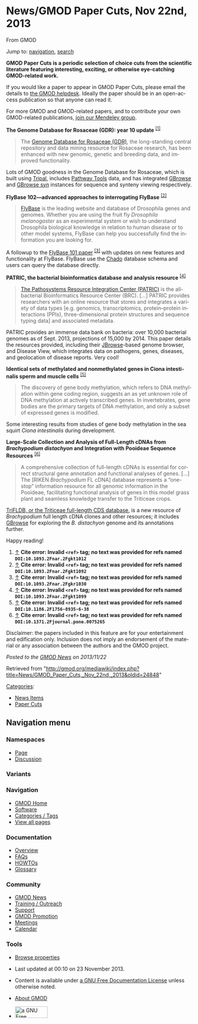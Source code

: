 <div id="mw-page-base" class="noprint">

</div>

<div id="mw-head-base" class="noprint">

</div>

<div id="content" class="mw-body" role="main">

<span id="top"></span>

<div id="mw-js-message" style="display:none;">

</div>



# <span dir="auto">News/GMOD Paper Cuts, Nov 22nd, 2013</span>

<div id="bodyContent">

<div id="siteSub">

From GMOD

</div>

<div id="contentSub">

</div>

<div id="jump-to-nav" class="mw-jump">

Jump to: [navigation](#mw-navigation), [search](#p-search)

</div>

<div id="mw-content-text" class="mw-content-ltr" lang="en" dir="ltr">

  

**GMOD Paper Cuts is a periodic selection of choice cuts from the
scientific literature featuring interesting, exciting, or otherwise
eye-catching GMOD-related work.**

If you would like a paper to appear in GMOD Paper Cuts, please email the
details to
<a href="mailto:help@gmod.org" class="external text" rel="nofollow">the
GMOD helpdesk</a>. Ideally the paper should be in an open-access
publication so that anyone can read it.

For more GMOD and GMOD-related papers, and to contribute your own
GMOD-related publications,
<a href="http://mnd.ly/WwRe8F" class="external text" rel="nofollow">join
our Mendeley group</a>.

  
**The Genome Database for Rosaceae (GDR): year 10 update**
<sup>[\[1\]](#cite_note-DOI:10.1093.2Fnar.2Fgkt1012-1)</sup>

> The <a href="http://www.rosaceae.org" class="external text"
> rel="nofollow">Genome Database for Rosaceae (GDR)</a>, the
> long-standing central repository and data mining resource for Rosaceae
> research, has been enhanced with new genomic, genetic and breeding
> data, and improved functionality.

Lots of GMOD goodness in the Genome Database for Rosaceae, which is
built using [Tripal](../Tripal.1 "Tripal"), includes [Pathway
Tools](../Pathway_Tools.1 "Pathway Tools") data, and has integrated
[GBrowse](../GBrowse.1 "GBrowse") and [GBrowse
syn](../GBrowse_syn.1 "GBrowse syn") instances for sequence and synteny
viewing respectively.

  
**FlyBase 102—advanced approaches to interrogating FlyBase**
<sup>[\[2\]](#cite_note-DOI:10.1093.2Fnar.2Fgkt1092-2)</sup>

> <a href="http://flybase.org" class="external text"
> rel="nofollow">FlyBase</a> is the leading website and database of
> Drosophila genes and genomes. Whether you are using the fruit fly
> *Drosophila melanogaster* as an experimental system or wish to
> understand Drosophila biological knowledge in relation to human
> disease or to other model systems, FlyBase can help you successfully
> find the information you are looking for.

A followup to the
<a href="http://nar.oxfordjournals.org/content/40/D1/D706.full"
class="external text" rel="nofollow">FlyBase 101 paper</a>
<sup>[\[3\]](#cite_note-DOI:10.1093.2Fnar.2Fgkr1030-3)</sup> with
updates on new features and functionality at FlyBase. FlyBase use the
<a href="../Chado" class="mw-redirect" title="Chado">Chado</a> database
schema and users can query the database directly.

  
**PATRIC, the bacterial bioinformatics database and analysis resource**
<sup>[\[4\]](#cite_note-DOI:10.1093.2Fnar.2Fgkt1099-4)</sup>

> <a href="http://www.patricbrc.org" class="external text"
> rel="nofollow">The Pathosystems Resource Integration Center (PATRIC)</a>
> is the all-bacterial Bioinformatics Resource Center (BRC). \[...\]
> PATRIC provides researchers with an online resource that stores and
> integrates a variety of data types \[e.g. genomics, transcriptomics,
> protein–protein interactions (PPIs), three-dimensional protein
> structures and sequence typing data\] and associated metadata.

PATRIC provides an immense data bank on bacteria: over 10,000 bacterial
genomes as of Sept. 2013, projections of 15,000 by 2014. This paper
details the resources provided, including their
[JBrowse](../JBrowse.1 "JBrowse")-based genome browser, and Disease
View, which integrates data on pathogens, genes, diseases, and
geolocation of disease reports. Very cool!

  
**Identical sets of methylated and nonmethylated genes in Ciona
intestinalis sperm and muscle cells**
<sup>[\[5\]](#cite_note-DOI:10.1186.2F1756-8935-6-38-5)</sup>

> The discovery of gene body methylation, which refers to DNA
> methylation within gene coding region, suggests an as yet unknown role
> of DNA methylation at actively transcribed genes. In invertebrates,
> gene bodies are the primary targets of DNA methylation, and only a
> subset of expressed genes is modified.

Some interesting results from studies of gene body methylation in the
sea squirt *Ciona intestinalis* during development.

  
**Large-Scale Collection and Analysis of Full-Length cDNAs from
*Brachypodium distachyon* and Integration with Pooideae Sequence
Resources**
<sup>[\[6\]](#cite_note-DOI:10.1371.2Fjournal.pone.0075265-6)</sup>

> A comprehensive collection of full-length cDNAs is essential for
> correct structural gene annotation and functional analyses of genes.
> \[...\] The \[RIKEN *Brachypodium* FL cDNA\] database represents a
> “one-stop” information resource for all genomic information in the
> Pooideae, facilitating functional analysis of genes in this model
> grass plant and seamless knowledge transfer to the Triticeae crops.

<a href="http://trifldb.psc.riken.jp/v3/index.pl" class="external text"
rel="nofollow">TriFLDB, or the Triticeae full-length CDS database</a>,
is a new resource of *Brachypodium* full length cDNA clones and other
resources; it includes [GBrowse](../GBrowse.1 "GBrowse") for exploring
the *B. distachyon* genome and its annotations further.

  
Happy reading!

  

1.  <span id="cite_note-DOI:10.1093.2Fnar.2Fgkt1012"><span class="mw-cite-backlink">[↑](#cite_ref-DOI:10.1093.2Fnar.2Fgkt1012_0)</span>
    **Cite error: Invalid `<ref>` tag; no text was provided for refs
    named `DOI:10.1093.2Fnar.2Fgkt1012`**</span>
2.  <span id="cite_note-DOI:10.1093.2Fnar.2Fgkt1092"><span class="mw-cite-backlink">[↑](#cite_ref-DOI:10.1093.2Fnar.2Fgkt1092_0)</span>
    **Cite error: Invalid `<ref>` tag; no text was provided for refs
    named `DOI:10.1093.2Fnar.2Fgkt1092`**</span>
3.  <span id="cite_note-DOI:10.1093.2Fnar.2Fgkr1030"><span class="mw-cite-backlink">[↑](#cite_ref-DOI:10.1093.2Fnar.2Fgkr1030_0)</span>
    **Cite error: Invalid `<ref>` tag; no text was provided for refs
    named `DOI:10.1093.2Fnar.2Fgkr1030`**</span>
4.  <span id="cite_note-DOI:10.1093.2Fnar.2Fgkt1099"><span class="mw-cite-backlink">[↑](#cite_ref-DOI:10.1093.2Fnar.2Fgkt1099_0)</span>
    **Cite error: Invalid `<ref>` tag; no text was provided for refs
    named `DOI:10.1093.2Fnar.2Fgkt1099`**</span>
5.  <span id="cite_note-DOI:10.1186.2F1756-8935-6-38"><span class="mw-cite-backlink">[↑](#cite_ref-DOI:10.1186.2F1756-8935-6-38_0)</span>
    **Cite error: Invalid `<ref>` tag; no text was provided for refs
    named `DOI:10.1186.2F1756-8935-6-38`**</span>
6.  <span id="cite_note-DOI:10.1371.2Fjournal.pone.0075265"><span class="mw-cite-backlink">[↑](#cite_ref-DOI:10.1371.2Fjournal.pone.0075265_0)</span>
    **Cite error: Invalid `<ref>` tag; no text was provided for refs
    named `DOI:10.1371.2Fjournal.pone.0075265`**</span>

<div class="smallprint">

Disclaimer: the papers included in this feature are for your
entertainment and edification only. Inclusion does not imply an
endorsement of the material or any association between the authors and
the GMOD project.

</div>

  

<div class="newsfooter">

*Posted to the [GMOD News](../GMOD_News "GMOD News") on 2013/11/22*

</div>

</div>

<div class="printfooter">

Retrieved from
"<http://gmod.org/mediawiki/index.php?title=News/GMOD_Paper_Cuts,_Nov_22nd,_2013&oldid=24848>"

</div>

<div id="catlinks" class="catlinks">

<div id="mw-normal-catlinks" class="mw-normal-catlinks">

[Categories](../Special:Categories "Special:Categories"):

- [News Items](../Category:News_Items "Category:News Items")
- [Paper Cuts](../Category:Paper_Cuts "Category:Paper Cuts")

</div>

</div>

<div class="visualClear">

</div>

</div>

</div>

<div id="mw-navigation">

## Navigation menu

<div id="mw-head">



<div id="left-navigation">

<div id="p-namespaces" class="vectorTabs" role="navigation"
aria-labelledby="p-namespaces-label">

### Namespaces

- <span id="ca-nstab-main"><a href="GMOD_Paper_Cuts,_Nov_22nd,_2013" accesskey="c"
  title="View the content page [c]">Page</a></span>
- <span id="ca-talk"><a
  href="http://gmod.org/mediawiki/index.php?title=Talk:News/GMOD_Paper_Cuts,_Nov_22nd,_2013&amp;action=edit&amp;redlink=1"
  accesskey="t"
  title="Discussion about the content page [t]">Discussion</a></span>

</div>

<div id="p-variants" class="vectorMenu emptyPortlet" role="navigation"
aria-labelledby="p-variants-label">

### 

### Variants[](#)

<div class="menu">

</div>

</div>

</div>

<div id="right-navigation">





</div>



</div>

</div>

</div>

<div id="mw-panel">

<div id="p-logo" role="banner">

<a href="../Main_Page"
style="background-image: url(../../images/GMOD-cogs.png);"
title="Visit the main page"></a>

</div>

<div id="p-Navigation" class="portal" role="navigation"
aria-labelledby="p-Navigation-label">

### Navigation

<div class="body">

- <span id="n-GMOD-Home">[GMOD Home](../Main_Page)</span>
- <span id="n-Software">[Software](../GMOD_Components)</span>
- <span id="n-Categories-.2F-Tags">[Categories /
  Tags](../Categories)</span>
- <span id="n-View-all-pages">[View all
  pages](../Special:AllPages)</span>

</div>

</div>

<div id="p-Documentation" class="portal" role="navigation"
aria-labelledby="p-Documentation-label">

### Documentation

<div class="body">

- <span id="n-Overview">[Overview](../Overview)</span>
- <span id="n-FAQs">[FAQs](../Category:FAQ)</span>
- <span id="n-HOWTOs">[HOWTOs](../Category:HOWTO)</span>
- <span id="n-Glossary">[Glossary](../Glossary)</span>

</div>

</div>

<div id="p-Community" class="portal" role="navigation"
aria-labelledby="p-Community-label">

### Community

<div class="body">

- <span id="n-GMOD-News">[GMOD News](../GMOD_News)</span>
- <span id="n-Training-.2F-Outreach">[Training /
  Outreach](../Training_and_Outreach)</span>
- <span id="n-Support">[Support](../Support)</span>
- <span id="n-GMOD-Promotion">[GMOD Promotion](../GMOD_Promotion)</span>
- <span id="n-Meetings">[Meetings](../Meetings)</span>
- <span id="n-Calendar">[Calendar](../Calendar)</span>

</div>

</div>

<div id="p-tb" class="portal" role="navigation"
aria-labelledby="p-tb-label">

### Tools

<div class="body">


- <span id="t-smwbrowselink"><a href="../Special:Browse/News-2FGMOD_Paper_Cuts,_Nov_22nd,_2013"
  rel="smw-browse">Browse properties</a></span>


</div>

</div>

</div>

</div>

<div id="footer" role="contentinfo">

- <span id="footer-info-lastmod">Last updated at 00:10 on 23 November
  2013.</span>
<!-- - <span id="footer-info-viewcount">15,281 page views.</span> -->
- <span id="footer-info-copyright">Content is available under
  <a href="http://www.gnu.org/licenses/fdl-1.3.html" class="external"
  rel="nofollow">a GNU Free Documentation License</a> unless otherwise
  noted.</span>

<!-- -->

- <span id="footer-places-about">[About
  GMOD](../GMOD:About "GMOD:About")</span>

<!-- -->

- <span id="footer-copyrightico">[<img src="http://www.gnu.org/graphics/gfdl-logo-small.png" width="88"
  height="31" alt="a GNU Free Documentation License" />](http://www.gnu.org/licenses/fdl-1.3.html)</span>




</div>
